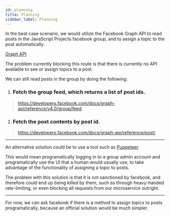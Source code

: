 ```yaml
---
id: planning
title: Planning
sidebar_label: Planning
---
```


In the best case scenario, we would utilize the Facebook Graph API to read posts in the JavaScript Projects facebook group, and to assign a topic to the post automatically.

[Graph API](https://developers.facebook.com/docs/graph-api)

The problem currently blocking this route is that there is currently no API available to see or assign topics to a post.

We can still read posts in the group by doing the following:

1. ### Fetch the group feed, which returns a list of post ids.
> https://developers.facebook.com/docs/graph-api/reference/v4.0/group/feed


2. ### Fetch the post contents by post id.
> https://developers.facebook.com/docs/graph-api/reference/post/


---

An alternative solution could be to use a tool such as [Puppeteer](https://pptr.dev/).

This would mean programatically logging in to a group admin account and programatically use the UI that a human would usually use, to take advantage of the functionality of assigning a topic to posts.

The problem with this solution is that it is not sanctioned by facebook, and therefore could end up being killed by them, such as through heavy-handed rate-limiting, or even blocking all requests from our microservice outright.

---

For now, we can ask facebook if there is a method to assign topics to posts programatically, because an official solution would be much simpler.